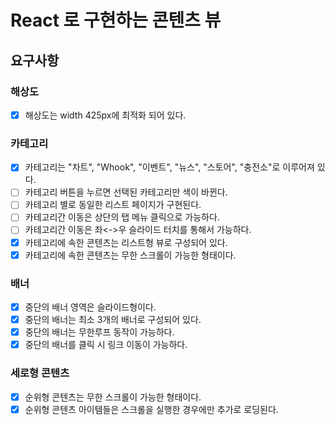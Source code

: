 # React 로 구현하는 콘텐츠 뷰

## 요구사항

### 해상도

- [x] 해상도는 width 425px에 최적화 되어 있다.

### 카테고리

- [x] 카테고리는 "차트", "Whook", "이벤트", "뉴스", "스토어", "충전소"로 이루어져 있다.
- [ ] 카테고리 버튼을 누르면 선택된 카테고리만 색이 바뀐다.
- [ ] 카테고리 별로 동일한 리스트 페이지가 구현된다.
- [ ] 카테고리간 이동은 상단의 탭 메뉴 클릭으로 가능하다.
- [ ] 카테고리간 이동은 좌<->우 슬라이드 터치를 통해서 가능하다.
- [x] 카테고리에 속한 콘텐츠는 리스트형 뷰로 구성되어 있다.
- [x] 카테고리에 속한 콘텐츠는 무한 스크롤이 가능한 형태이다.

### 배너

- [x] 중단의 배너 영역은 슬라이드형이다.
- [x] 중단의 배너는 최소 3개의 배너로 구성되어 있다.
- [x] 중단의 배너는 무한루프 동작이 가능하다.
- [x] 중단의 배너를 클릭 시 링크 이동이 가능하다.

### 세로형 콘텐츠

- [x] 순위형 콘텐츠는 무한 스크롤이 가능한 형태이다.
- [x] 순위형 콘텐츠 아이템들은 스크롤을 실행한 경우에만 추가로 로딩된다.
